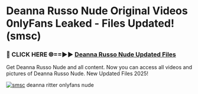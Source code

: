 # Deanna Russo Nude Original Videos 0nlyFans Leaked - Files Updated! (smsc)

<h3>🔴 CLICK HERE 🌐==►► <a href="https://tinyurl.com/52m3yx9h" rel="nofollow">Deanna Russo Nude Updated Files</a></h3>

Get Deanna Russo Nude and all content. Now you can access all videos and pictures of Deanna Russo Nude. New Updated Files 2025!

[![smsc](https://i.imgur.com/TnHtlc8.gif)](https://tinyurl.com/52m3yx9h)
deanna ritter onlyfans nude